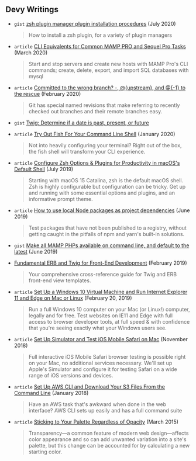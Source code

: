 ## Devy Writings

- `gist` [zsh plugin manager plugin installation procedures](https://gist.github.com/olets/06009589d7887617e061481e22cf5a4a#zsh-plugin-manager-plugin-installation-procedures) (July 2020)
  
  > How to install a zsh plugin, for a variety of plugin managers
  
- `article` [CLI Equivalents for Common MAMP PRO and Sequel Pro Tasks](https://www.viget.com/articles/cli-equivalents-for-common-mamp-pro-and-sequel-pro-tasks/) (March 2020)
  
  > Start and stop servers and create new hosts with MAMP Pro's CLI commands; create, delete, export, and import SQL databases with mysql
  
- `article` [Committed to the wrong branch? -, @{upstream}, and @{-1} to the rescue](https://www.viget.com/articles/committed-to-the-wrong-branch-upstream-and-to-the-rescue/) (February 2020)
  
  > Git has special named revisions that make referring to recently checked out branches and their remote branches easy.
  > 

- `gist` [Twig: Determine if a date is past, present, or future](https://gist.github.com/olets/1004293ede5b4e7b9af05fb1e76d9d6d)
  
- `article` [Try Out Fish For Your Command Line Shell](https://www.viget.com/articles/try-out-fish-for-your-command-line-shell/) (January 2020)
  
  > Not into heavily configuring your terminal? Right out of the box, the fish shell will transform your CLI experience.
  
- `article` [Configure Zsh Options & Plugins for Productivity in macOS's Default Shell](https://www.viget.com/articles/zsh-config-productivity-plugins-for-mac-oss-default-shell/) (July 2019)
  
  > Starting with macOS 15 Catalina, zsh is the default macOS shell. Zsh is highly configurable but configuration can be tricky. Get up and running with some essential options and plugins, and an informative prompt theme.
  
- `article` [How to use local Node packages as project dependencies](https://www.viget.com/articles/how-to-use-local-unpublished-node-packages-as-project-dependencies/) (June 2019)
  
  > Test packages that have not been published to a registry, without getting caught in the pitfalls of npm and yarn's built-in solutions.
  
- `gist` [Make all MAMP PHPs available on command line, and default to the latest](https://gist.github.com/olets/79dfd103c72e7a4038c86b70f2035491) (June 2019)

- [Fundamental ERB and Twig for Front-End Development](https://www.viget.com/articles/fundamental-erb-and-twig-for-front-end-development/) (February 2019)
  
  > Your comprehensive cross-reference guide for Twig and ERB front-end view templates.
  
- `article` [Set Up a Windows 10 Virtual Machine and Run Internet Explorer 11 and Edge on Mac or Linux](https://www.viget.com/articles/set-up-a-windows-10-virtual-machine-and-browser-test-ie-11-and-edge-on-mac/) (February 20, 2019)
  
  > Run a full Windows 10 computer on your Mac (or Linux!) computer, legally and for free. Test websites on IE11 and Edge with full access to browser developer tools, at full speed & with confidence that you're seeing exactly what your Windows users see.
  
- `article` [Set Up Simulator and Test iOS Mobile Safari on Mac](https://www.viget.com/articles/set-up-simulator-and-test-ios-mobile-safari-on-mac/) (November 2018)
	
	> Full interactive iOS Mobile Safari browser testing is possible right on your Mac, no additional services necessary. We'll set up Apple's Simulator and configure it for testing Safari on a wide range of iOS versions and devices.
	
- `article` [Set Up AWS CLI and Download Your S3 Files From the Command Line](https://www.viget.com/articles/set-up-aws-cli-and-download-your-s3-files-from-the-command-line/) (January 2018)
  
  > Have an AWS task that's awkward when done in the web interface? AWS CLI sets up easily and has a full command suite
  
- `article` [Sticking to Your Palette Regardless of Opacity](https://www.newmediacampaigns.com/blog/sticking-to-your-palette-regardless-of-opacity) (March 2015)
  
  > Transparency—a common feature of modern web design—affects color appearance and so can add unwanted variation into a site's palette, but this change can be accounted for by calculating a new starting color.
